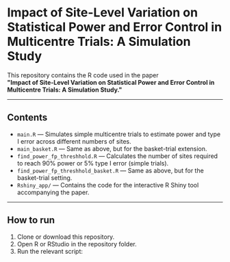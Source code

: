 # Impact of Site-Level Variation on Statistical Power and Error Control in Multicentre Trials: A Simulation Study

This repository contains the R code used in the paper  
**"Impact of Site-Level Variation on Statistical Power and Error Control in Multicentre Trials: A Simulation Study."**

---

## Contents

- `main.R` — Simulates simple multicentre trials to estimate power and type I error across different numbers of sites.  
- `main_basket.R` — Same as above, but for the basket-trial extension.  
- `find_power_fp_threshhold.R` — Calculates the number of sites required to reach 90% power or 5% type I error (simple trials).  
- `find_power_fp_threshhold_basket.R` — Same as above, but for the basket-trial setting.  
- `Rshiny_app/` — Contains the code for the interactive R Shiny tool accompanying the paper.

---

## How to run

1. Clone or download this repository.  
2. Open R or RStudio in the repository folder.  
3. Run the relevant script:


